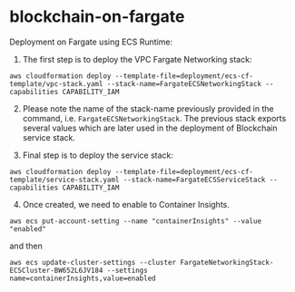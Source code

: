 # blockchain-on-fargate

Deployment on Fargate using ECS Runtime:

1. The first step is to deploy the VPC Fargate Networking stack:

```aws cloudformation deploy --template-file=deployment/ecs-cf-template/vpc-stack.yaml --stack-name=FargateECSNetworkingStack --capabilities CAPABILITY_IAM```
 
2. Please note the name of the stack-name previously provided in the command, i.e. 
```FargateECSNetworkingStack```. The previous stack exports several values which are later used in the deployment of Blockchain service stack. 

3. Final step is to deploy the service stack:

```aws cloudformation deploy --template-file=deployment/ecs-cf-template/service-stack.yaml --stack-name=FargateECSServiceStack --capabilities CAPABILITY_IAM```


4. Once created, we need to enable to Container Insights.

```aws ecs put-account-setting --name "containerInsights" --value "enabled"```

and then

```aws ecs update-cluster-settings --cluster FargateNetworkingStack-ECSCluster-BW652L6JV184 --settings name=containerInsights,value=enabled```